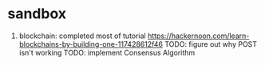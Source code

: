 # sandbox
1. blockchain: completed most of tutorial https://hackernoon.com/learn-blockchains-by-building-one-117428612f46
  TODO: figure out why POST isn't working
  TODO: implement Consensus Algorithm

